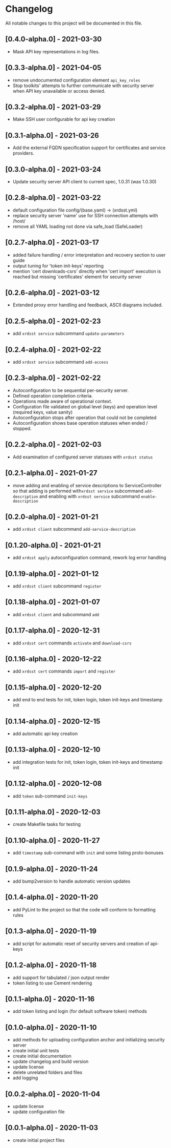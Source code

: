 # Changelog

All notable changes to this project will be documented in this file.

## [0.4.0-alpha.0] - 2021-03-30
- Mask API key representations in log files.

## [0.3.3-alpha.0] - 2021-04-05
- remove undocumented configuration element ``api_key_roles``
- Stop toolkits' attempts to further communicate with security server when API
  key unavailable or access denied.

## [0.3.2-alpha.0] - 2021-03-29
- Make SSH user configurable for api key creation

## [0.3.1-alpha.0] - 2021-03-26
- Add the external FQDN specification support for certificates and service providers.

## [0.3.0-alpha.0] - 2021-03-24
- Update security server API client to current spec, 1.0.31 (was 1.0.30)

## [0.2.8-alpha.0] - 2021-03-22
- default configuration file config/(base.yaml) -> (xrdsst.yml)
- replace security server 'name' use for SSH connection attempts with /host/
- remove all YAML loading not done via safe_load (SafeLoader)

## [0.2.7-alpha.0] - 2021-03-17
- added failure handling / error interpretation and recovery section to user guide
- output tuning for 'token init-keys' reporting
- mention 'cert downloads-csrs' directly when 'cert import' execution is reached
  but missing 'certificates' element for security server

## [0.2.6-alpha.0] - 2021-03-12
- Extended proxy error handling and feedback, ASCII diagrams included.

## [0.2.5-alpha.0] - 2021-02-23
- add ``xrdsst service`` subcommand ``update-parameters``

## [0.2.4-alpha.0] - 2021-02-22
- add ``xrdsst service`` subcommand ``add-access``

## [0.2.3-alpha.0] - 2021-02-22
- Autoconfiguration to be sequential per-security server.
- Defined operation completion criteria.
- Operations made aware of operational context.
- Configuration file validated on global level (keys) and operation level (required keys, value sanity)
- Autoconfiguration stops after operation that could not be completed
- Autoconfiguration shows base operation statuses when ended / stopped.

## [0.2.2-alpha.0] - 2021-02-03
- Add examination of configured server statuses with ``xrdsst status``

## [0.2.1-alpha.0] - 2021-01-27

- move adding and enabling of service descriptions to ServiceController
  so that adding is performed with``xrdsst service`` subcommand ``add-description``
  and enabling with ``xrdsst service`` subcommand ``enable-description``

## [0.2.0-alpha.0] - 2021-01-21

- add ``xrdsst client`` subcommand ``add-service-description``

## [0.1.20-alpha.0] - 2021-01-21

- add ``xrdsst apply`` autoconfiguration command, rework log error handling

## [0.1.19-alpha.0] - 2021-01-12

- add ``xrdsst client`` subcommand ``register``

## [0.1.18-alpha.0] - 2021-01-07

- add ``xrdsst client`` and subcommand ``add``

## [0.1.17-alpha.0] - 2020-12-31

- add ``xrdsst cert`` commands ``activate`` and ``download-csrs``

## [0.1.16-alpha.0] - 2020-12-22

- add ``xrdsst cert`` commands ``import`` and ``register``

## [0.1.15-alpha.0] - 2020-12-20

- add end to end tests for init, token login, token init-keys and timestamp init

## [0.1.14-alpha.0] - 2020-12-15

- add automatic api key creation

## [0.1.13-alpha.0] - 2020-12-10

- add integration tests for init, token login, token init-keys and timestamp init

## [0.1.12-alpha.0] - 2020-12-08

- add ``token`` sub-command ``init-keys``

## [0.1.11-alpha.0] - 2020-12-03

- create Makefile tasks for testing

## [0.1.10-alpha.0] - 2020-11-27

- add ``timestamp`` sub-command with ``init`` and some listing proto-bonuses

## [0.1.9-alpha.0] - 2020-11-24

- add bump2version to handle automatic version updates

## [0.1.4-alpha.0] - 2020-11-20

- add PyLint to the project so that the code will conform to formatting rules

## [0.1.3-alpha.0] - 2020-11-19

- add script for automatic reset of security servers and creation of api-keys

## [0.1.2-alpha.0] - 2020-11-18

- add support for tabulated / json output render
- token listing to use Cement rendering

## [0.1.1-alpha.0] - 2020-11-16

- add token listing and login (for default software token) methods

## [0.1.0-alpha.0] - 2020-11-10

- add methods for uploading configuration anchor and initializing security server
- create initial unit tests
- create initial documentation
- update changelog and build version
- update license
- delete unrelated folders and files
- add logging

## [0.0.2-alpha.0] - 2020-11-04

- update license
- update configuration file

## [0.0.1-alpha.0] - 2020-11-03

- create initial project files
